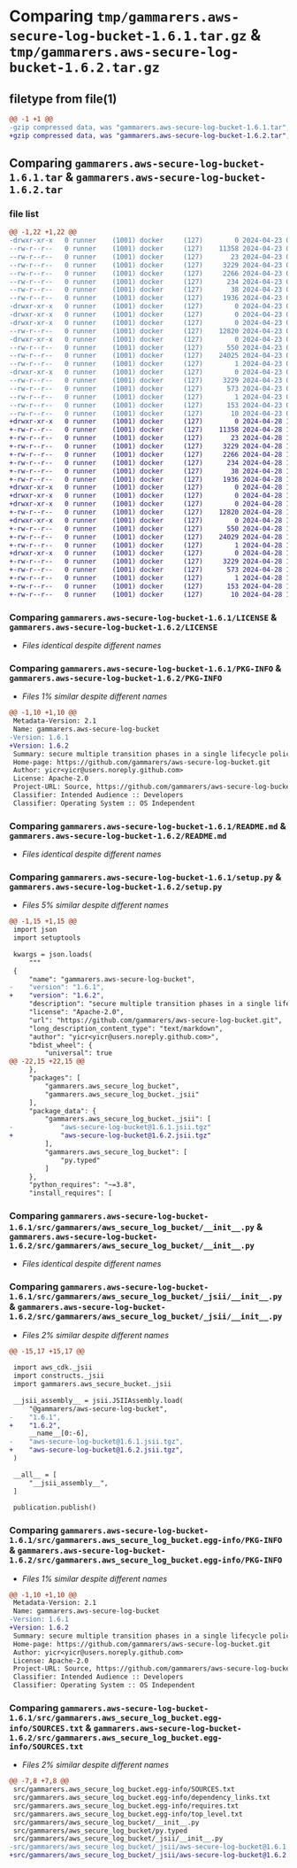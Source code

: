 # Comparing `tmp/gammarers.aws-secure-log-bucket-1.6.1.tar.gz` & `tmp/gammarers.aws-secure-log-bucket-1.6.2.tar.gz`

## filetype from file(1)

```diff
@@ -1 +1 @@
-gzip compressed data, was "gammarers.aws-secure-log-bucket-1.6.1.tar", last modified: Tue Apr 23 05:46:47 2024, max compression
+gzip compressed data, was "gammarers.aws-secure-log-bucket-1.6.2.tar", last modified: Sun Apr 28 18:22:59 2024, max compression
```

## Comparing `gammarers.aws-secure-log-bucket-1.6.1.tar` & `gammarers.aws-secure-log-bucket-1.6.2.tar`

### file list

```diff
@@ -1,22 +1,22 @@
-drwxr-xr-x   0 runner    (1001) docker     (127)        0 2024-04-23 05:46:47.066469 gammarers.aws-secure-log-bucket-1.6.1/
--rw-r--r--   0 runner    (1001) docker     (127)    11358 2024-04-23 05:46:35.000000 gammarers.aws-secure-log-bucket-1.6.1/LICENSE
--rw-r--r--   0 runner    (1001) docker     (127)       23 2024-04-23 05:46:35.000000 gammarers.aws-secure-log-bucket-1.6.1/MANIFEST.in
--rw-r--r--   0 runner    (1001) docker     (127)     3229 2024-04-23 05:46:47.066469 gammarers.aws-secure-log-bucket-1.6.1/PKG-INFO
--rw-r--r--   0 runner    (1001) docker     (127)     2266 2024-04-23 05:46:35.000000 gammarers.aws-secure-log-bucket-1.6.1/README.md
--rw-r--r--   0 runner    (1001) docker     (127)      234 2024-04-23 05:46:35.000000 gammarers.aws-secure-log-bucket-1.6.1/pyproject.toml
--rw-r--r--   0 runner    (1001) docker     (127)       38 2024-04-23 05:46:47.066469 gammarers.aws-secure-log-bucket-1.6.1/setup.cfg
--rw-r--r--   0 runner    (1001) docker     (127)     1936 2024-04-23 05:46:35.000000 gammarers.aws-secure-log-bucket-1.6.1/setup.py
-drwxr-xr-x   0 runner    (1001) docker     (127)        0 2024-04-23 05:46:47.062469 gammarers.aws-secure-log-bucket-1.6.1/src/
-drwxr-xr-x   0 runner    (1001) docker     (127)        0 2024-04-23 05:46:47.062469 gammarers.aws-secure-log-bucket-1.6.1/src/gammarers/
-drwxr-xr-x   0 runner    (1001) docker     (127)        0 2024-04-23 05:46:47.062469 gammarers.aws-secure-log-bucket-1.6.1/src/gammarers/aws_secure_log_bucket/
--rw-r--r--   0 runner    (1001) docker     (127)    12820 2024-04-23 05:46:35.000000 gammarers.aws-secure-log-bucket-1.6.1/src/gammarers/aws_secure_log_bucket/__init__.py
-drwxr-xr-x   0 runner    (1001) docker     (127)        0 2024-04-23 05:46:47.066469 gammarers.aws-secure-log-bucket-1.6.1/src/gammarers/aws_secure_log_bucket/_jsii/
--rw-r--r--   0 runner    (1001) docker     (127)      550 2024-04-23 05:46:35.000000 gammarers.aws-secure-log-bucket-1.6.1/src/gammarers/aws_secure_log_bucket/_jsii/__init__.py
--rw-r--r--   0 runner    (1001) docker     (127)    24025 2024-04-23 05:46:35.000000 gammarers.aws-secure-log-bucket-1.6.1/src/gammarers/aws_secure_log_bucket/_jsii/aws-secure-log-bucket@1.6.1.jsii.tgz
--rw-r--r--   0 runner    (1001) docker     (127)        1 2024-04-23 05:46:35.000000 gammarers.aws-secure-log-bucket-1.6.1/src/gammarers/aws_secure_log_bucket/py.typed
-drwxr-xr-x   0 runner    (1001) docker     (127)        0 2024-04-23 05:46:47.062469 gammarers.aws-secure-log-bucket-1.6.1/src/gammarers.aws_secure_log_bucket.egg-info/
--rw-r--r--   0 runner    (1001) docker     (127)     3229 2024-04-23 05:46:47.000000 gammarers.aws-secure-log-bucket-1.6.1/src/gammarers.aws_secure_log_bucket.egg-info/PKG-INFO
--rw-r--r--   0 runner    (1001) docker     (127)      573 2024-04-23 05:46:47.000000 gammarers.aws-secure-log-bucket-1.6.1/src/gammarers.aws_secure_log_bucket.egg-info/SOURCES.txt
--rw-r--r--   0 runner    (1001) docker     (127)        1 2024-04-23 05:46:47.000000 gammarers.aws-secure-log-bucket-1.6.1/src/gammarers.aws_secure_log_bucket.egg-info/dependency_links.txt
--rw-r--r--   0 runner    (1001) docker     (127)      153 2024-04-23 05:46:47.000000 gammarers.aws-secure-log-bucket-1.6.1/src/gammarers.aws_secure_log_bucket.egg-info/requires.txt
--rw-r--r--   0 runner    (1001) docker     (127)       10 2024-04-23 05:46:47.000000 gammarers.aws-secure-log-bucket-1.6.1/src/gammarers.aws_secure_log_bucket.egg-info/top_level.txt
+drwxr-xr-x   0 runner    (1001) docker     (127)        0 2024-04-28 18:22:59.301999 gammarers.aws-secure-log-bucket-1.6.2/
+-rw-r--r--   0 runner    (1001) docker     (127)    11358 2024-04-28 18:22:45.000000 gammarers.aws-secure-log-bucket-1.6.2/LICENSE
+-rw-r--r--   0 runner    (1001) docker     (127)       23 2024-04-28 18:22:45.000000 gammarers.aws-secure-log-bucket-1.6.2/MANIFEST.in
+-rw-r--r--   0 runner    (1001) docker     (127)     3229 2024-04-28 18:22:59.301999 gammarers.aws-secure-log-bucket-1.6.2/PKG-INFO
+-rw-r--r--   0 runner    (1001) docker     (127)     2266 2024-04-28 18:22:45.000000 gammarers.aws-secure-log-bucket-1.6.2/README.md
+-rw-r--r--   0 runner    (1001) docker     (127)      234 2024-04-28 18:22:45.000000 gammarers.aws-secure-log-bucket-1.6.2/pyproject.toml
+-rw-r--r--   0 runner    (1001) docker     (127)       38 2024-04-28 18:22:59.301999 gammarers.aws-secure-log-bucket-1.6.2/setup.cfg
+-rw-r--r--   0 runner    (1001) docker     (127)     1936 2024-04-28 18:22:45.000000 gammarers.aws-secure-log-bucket-1.6.2/setup.py
+drwxr-xr-x   0 runner    (1001) docker     (127)        0 2024-04-28 18:22:59.297999 gammarers.aws-secure-log-bucket-1.6.2/src/
+drwxr-xr-x   0 runner    (1001) docker     (127)        0 2024-04-28 18:22:59.297999 gammarers.aws-secure-log-bucket-1.6.2/src/gammarers/
+drwxr-xr-x   0 runner    (1001) docker     (127)        0 2024-04-28 18:22:59.301999 gammarers.aws-secure-log-bucket-1.6.2/src/gammarers/aws_secure_log_bucket/
+-rw-r--r--   0 runner    (1001) docker     (127)    12820 2024-04-28 18:22:45.000000 gammarers.aws-secure-log-bucket-1.6.2/src/gammarers/aws_secure_log_bucket/__init__.py
+drwxr-xr-x   0 runner    (1001) docker     (127)        0 2024-04-28 18:22:59.301999 gammarers.aws-secure-log-bucket-1.6.2/src/gammarers/aws_secure_log_bucket/_jsii/
+-rw-r--r--   0 runner    (1001) docker     (127)      550 2024-04-28 18:22:45.000000 gammarers.aws-secure-log-bucket-1.6.2/src/gammarers/aws_secure_log_bucket/_jsii/__init__.py
+-rw-r--r--   0 runner    (1001) docker     (127)    24029 2024-04-28 18:22:45.000000 gammarers.aws-secure-log-bucket-1.6.2/src/gammarers/aws_secure_log_bucket/_jsii/aws-secure-log-bucket@1.6.2.jsii.tgz
+-rw-r--r--   0 runner    (1001) docker     (127)        1 2024-04-28 18:22:45.000000 gammarers.aws-secure-log-bucket-1.6.2/src/gammarers/aws_secure_log_bucket/py.typed
+drwxr-xr-x   0 runner    (1001) docker     (127)        0 2024-04-28 18:22:59.297999 gammarers.aws-secure-log-bucket-1.6.2/src/gammarers.aws_secure_log_bucket.egg-info/
+-rw-r--r--   0 runner    (1001) docker     (127)     3229 2024-04-28 18:22:59.000000 gammarers.aws-secure-log-bucket-1.6.2/src/gammarers.aws_secure_log_bucket.egg-info/PKG-INFO
+-rw-r--r--   0 runner    (1001) docker     (127)      573 2024-04-28 18:22:59.000000 gammarers.aws-secure-log-bucket-1.6.2/src/gammarers.aws_secure_log_bucket.egg-info/SOURCES.txt
+-rw-r--r--   0 runner    (1001) docker     (127)        1 2024-04-28 18:22:59.000000 gammarers.aws-secure-log-bucket-1.6.2/src/gammarers.aws_secure_log_bucket.egg-info/dependency_links.txt
+-rw-r--r--   0 runner    (1001) docker     (127)      153 2024-04-28 18:22:59.000000 gammarers.aws-secure-log-bucket-1.6.2/src/gammarers.aws_secure_log_bucket.egg-info/requires.txt
+-rw-r--r--   0 runner    (1001) docker     (127)       10 2024-04-28 18:22:59.000000 gammarers.aws-secure-log-bucket-1.6.2/src/gammarers.aws_secure_log_bucket.egg-info/top_level.txt
```

### Comparing `gammarers.aws-secure-log-bucket-1.6.1/LICENSE` & `gammarers.aws-secure-log-bucket-1.6.2/LICENSE`

 * *Files identical despite different names*

### Comparing `gammarers.aws-secure-log-bucket-1.6.1/PKG-INFO` & `gammarers.aws-secure-log-bucket-1.6.2/PKG-INFO`

 * *Files 1% similar despite different names*

```diff
@@ -1,10 +1,10 @@
 Metadata-Version: 2.1
 Name: gammarers.aws-secure-log-bucket
-Version: 1.6.1
+Version: 1.6.2
 Summary: secure multiple transition phases in a single lifecycle policy bucket.
 Home-page: https://github.com/gammarers/aws-secure-log-bucket.git
 Author: yicr<yicr@users.noreply.github.com>
 License: Apache-2.0
 Project-URL: Source, https://github.com/gammarers/aws-secure-log-bucket.git
 Classifier: Intended Audience :: Developers
 Classifier: Operating System :: OS Independent
```

### Comparing `gammarers.aws-secure-log-bucket-1.6.1/README.md` & `gammarers.aws-secure-log-bucket-1.6.2/README.md`

 * *Files identical despite different names*

### Comparing `gammarers.aws-secure-log-bucket-1.6.1/setup.py` & `gammarers.aws-secure-log-bucket-1.6.2/setup.py`

 * *Files 5% similar despite different names*

```diff
@@ -1,15 +1,15 @@
 import json
 import setuptools
 
 kwargs = json.loads(
     """
 {
     "name": "gammarers.aws-secure-log-bucket",
-    "version": "1.6.1",
+    "version": "1.6.2",
     "description": "secure multiple transition phases in a single lifecycle policy bucket.",
     "license": "Apache-2.0",
     "url": "https://github.com/gammarers/aws-secure-log-bucket.git",
     "long_description_content_type": "text/markdown",
     "author": "yicr<yicr@users.noreply.github.com>",
     "bdist_wheel": {
         "universal": true
@@ -22,15 +22,15 @@
     },
     "packages": [
         "gammarers.aws_secure_log_bucket",
         "gammarers.aws_secure_log_bucket._jsii"
     ],
     "package_data": {
         "gammarers.aws_secure_log_bucket._jsii": [
-            "aws-secure-log-bucket@1.6.1.jsii.tgz"
+            "aws-secure-log-bucket@1.6.2.jsii.tgz"
         ],
         "gammarers.aws_secure_log_bucket": [
             "py.typed"
         ]
     },
     "python_requires": "~=3.8",
     "install_requires": [
```

### Comparing `gammarers.aws-secure-log-bucket-1.6.1/src/gammarers/aws_secure_log_bucket/__init__.py` & `gammarers.aws-secure-log-bucket-1.6.2/src/gammarers/aws_secure_log_bucket/__init__.py`

 * *Files identical despite different names*

### Comparing `gammarers.aws-secure-log-bucket-1.6.1/src/gammarers/aws_secure_log_bucket/_jsii/__init__.py` & `gammarers.aws-secure-log-bucket-1.6.2/src/gammarers/aws_secure_log_bucket/_jsii/__init__.py`

 * *Files 2% similar despite different names*

```diff
@@ -15,17 +15,17 @@
 
 import aws_cdk._jsii
 import constructs._jsii
 import gammarers.aws_secure_bucket._jsii
 
 __jsii_assembly__ = jsii.JSIIAssembly.load(
     "@gammarers/aws-secure-log-bucket",
-    "1.6.1",
+    "1.6.2",
     __name__[0:-6],
-    "aws-secure-log-bucket@1.6.1.jsii.tgz",
+    "aws-secure-log-bucket@1.6.2.jsii.tgz",
 )
 
 __all__ = [
     "__jsii_assembly__",
 ]
 
 publication.publish()
```

### Comparing `gammarers.aws-secure-log-bucket-1.6.1/src/gammarers.aws_secure_log_bucket.egg-info/PKG-INFO` & `gammarers.aws-secure-log-bucket-1.6.2/src/gammarers.aws_secure_log_bucket.egg-info/PKG-INFO`

 * *Files 1% similar despite different names*

```diff
@@ -1,10 +1,10 @@
 Metadata-Version: 2.1
 Name: gammarers.aws-secure-log-bucket
-Version: 1.6.1
+Version: 1.6.2
 Summary: secure multiple transition phases in a single lifecycle policy bucket.
 Home-page: https://github.com/gammarers/aws-secure-log-bucket.git
 Author: yicr<yicr@users.noreply.github.com>
 License: Apache-2.0
 Project-URL: Source, https://github.com/gammarers/aws-secure-log-bucket.git
 Classifier: Intended Audience :: Developers
 Classifier: Operating System :: OS Independent
```

### Comparing `gammarers.aws-secure-log-bucket-1.6.1/src/gammarers.aws_secure_log_bucket.egg-info/SOURCES.txt` & `gammarers.aws-secure-log-bucket-1.6.2/src/gammarers.aws_secure_log_bucket.egg-info/SOURCES.txt`

 * *Files 2% similar despite different names*

```diff
@@ -7,8 +7,8 @@
 src/gammarers.aws_secure_log_bucket.egg-info/SOURCES.txt
 src/gammarers.aws_secure_log_bucket.egg-info/dependency_links.txt
 src/gammarers.aws_secure_log_bucket.egg-info/requires.txt
 src/gammarers.aws_secure_log_bucket.egg-info/top_level.txt
 src/gammarers/aws_secure_log_bucket/__init__.py
 src/gammarers/aws_secure_log_bucket/py.typed
 src/gammarers/aws_secure_log_bucket/_jsii/__init__.py
-src/gammarers/aws_secure_log_bucket/_jsii/aws-secure-log-bucket@1.6.1.jsii.tgz
+src/gammarers/aws_secure_log_bucket/_jsii/aws-secure-log-bucket@1.6.2.jsii.tgz
```

